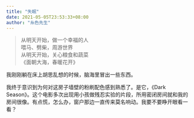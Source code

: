 ```yaml
---
title: "失眠"
date: 2021-05-05T23:53:33+08:00
author: "糸色先生"
---
```


> 从明天开始，做一个幸福的人  
> 喂马、劈柴，周游世界  
> 从明天开始，关心粮食和蔬菜  
> 《面朝大海，春暖花开》

我刚刚躺在床上胡思乱想的时候，脑海里冒出一些东西。

我终于意识到为何对这房子墙壁的粉刷配色感到熟悉了。是它，《Dark Season》。这个电影多次出现用小孩做残忍实验的片段，所用密闭房间就和我的房间很像。有点慌，怎么办，窗户那边一直传来莫名响动。我要不要睁开眼看一看？
